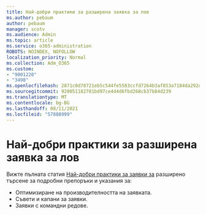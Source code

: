 ```yaml
---
title: Най-добри практики за разширена заявка за лов
ms.author: pebaum
author: pebaum
manager: scotv
ms.audience: Admin
ms.topic: article
ms.service: o365-administration
ROBOTS: NOINDEX, NOFOLLOW
localization_priority: Normal
ms.collection: Adm_O365
ms.custom:
- "9001220"
- "3498"
ms.openlocfilehash: 2871c0d78721eb5c544fe5583ccfd7264b3af853a7184da292dff47289700d8e
ms.sourcegitcommit: 920051182781bd97ce4d4d6fbd268cb37b84d239
ms.translationtype: MT
ms.contentlocale: bg-BG
ms.lasthandoff: 08/11/2021
ms.locfileid: "57888999"
---
```

# <a name="advanced-hunting-query-best-practices"></a>Най-добри практики за разширена заявка за лов

Вижте пълната статия [Най-добри практики за заявки за](https://docs.microsoft.com/windows/security/threat-protection/microsoft-defender-atp/advanced-hunting-best-practices#optimize-query-performance) разширено търсене за подробни препоръки и указания за:
- Оптимизиране на производителността на заявката.
- Съвети и капани за заявки.
- Заявки с командни редове.


